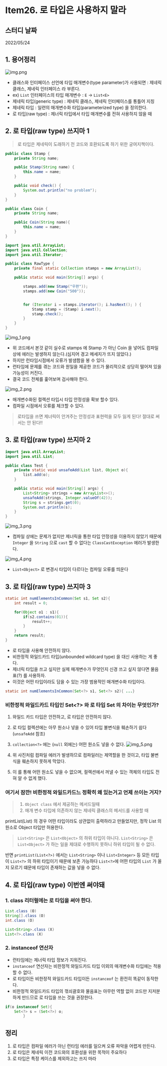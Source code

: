# Item26. 로 타입은 사용하지 말라

## 스터디 날짜

2022/05/24

## 1. 용어정리
![img.png](img.png)

- 클래스와 인터페이스 선언에 타입 매개변수(type parameter)가 사용되면 : 제네릭 클래스, 제네릭 인터페이스 라 부른다.<br>
- ex) `List` 인터페이스의 타입 매개변수 : `E` -> `List<E>`<br>
- 제네릭 타입(generic type) : 제네릭 클래스, 제네릭 인터페이스를 통틀어 지칭<br>
- 제네릭 타입 : 일련의 매개변수화 타입(parameterized type) 을 정의한다.
- 로 타입(raw type) : 제너릭 타입에서 타입 매개변수를 전혀 사용하지 않을 때

## 2. 로 타입(raw type) 쓰지마 1
> 로 타입은 제네릭이 도래하기 전 코드와 호환되도록 하기 위한 궁여지책이다.

```java
public class Stamp {
    private String name;

    public Stamp(String name) {
        this.name = name;
    }

    public void check() {
        System.out.println("no problem");
    }
}
```
```java
public class Coin {
    private String name;

    public Coin(String name){
        this.name = name;
    }
}
```
```java
import java.util.ArrayList;
import java.util.Collection;
import java.util.Iterator;

public class RawType {
    private final static Collection stamps = new ArrayList();

    public static void main(String[] args) {

        stamps.add(new Stamp("우편"));
        stamps.add(new Coin("500"));


        for (Iterator i = stamps.iterator(); i.hasNext(); ) {
            Stamp stamp = (Stamp) i.next();
            stamp.check();
        }
    }
}
```
![img_1.png](img_1.png)

- 위 코드에서 본것 같이 실수로 stamps 에 Stamp 가 아닌 Coin 을 넣어도 컴파일 상에 에러는 발생하지 않는다.(심지어 경고 메세지가 뜨지 않았다.)
- 하지만 런타임시점에서 오류가 발샘함을 봉 수 있다.
- 런타임에 문제를 겪는 코드와 원일을 제공한 코드가 물리적으로 상당히 떨어져 있을 가능성이 커진다.
- 결국 코드 전체를 훑어보며 검사해야 한다.

![img_2.png](img_2.png)

- 매개변수화된 컬렉션 타입시 타입 안정성을 확보 할수 있다.
- 컴파일 시점에서 오류를 체크할 수 있다.

> 로타입을 쓰면 제너릭이 안겨주는 안정성과 표현력을 모두 잃게 된다! 절대로 써서는 안 된다!!

## 3. 로 타입(raw type) 쓰지마 2
```java
import java.util.ArrayList;
import java.util.List;

public class Test {
    private static void unsafeAdd(List list, Object o){
        list.add(o);
    }

    public static void main(String[] args) {
        List<String> strings = new ArrayList<>();
        unsafeAdd(strings, Integer.valueOf(42));
        String s = strings.get(0);
        System.out.println(s);
    }
}

```
![img_3.png](img_3.png)

- 컴파일 상에는 문제가 없지만 제너릭을 통한 타입 안정성을 이용하지 않았기 때문에 `Integer` 을 `String` 으로 `cast` 할 수 없다는 `ClassCastException` 에러가 발생한다.

![img_4.png](img_4.png)

- `List<Object>` 로 변경시 타입이 다르다는 컴파일 오류를 띄운다

## 3. 로 타입(raw type) 쓰지마 3
```java
static int numElementsInCommon(Set s1, Set s2){
    int result = 0;

    for(Object o1 : s1){
        if(s2.contains(01)){
            result++;
        }
    }
    return result;
}
```
- 로 타입을 사용해 안전하지 않다.
- 비한정적 와일드카드 타입(unbounded wildcard type) 을 대신 사용하는 게 좋다.
- 제너릭 타입을 쓰고 싶지만 실제 매개변수가 무엇인지 신경 쓰고 싶지 않다면 물음표(?) 를 사용하자.
- 이것은 어떤 타입이라도 담을 수 있는 가장 범용적인 매개변수화 타입이다.
```java
static int numElementsInCommon(Set<?> s1, Set<?> s2){ ...}
```

### 비한정적 와일드카드 타입인 Set<?> 와 로 타입 Set 의 차이는 무엇인가?
1. 와일드 카드 타입은 안전하고, 로 타입은 안전하지 않다.
2. 로 타입 컬렉션에는 아무 원소나 넣을 수 있어 타입 불변식을 훼손하기 쉽다(`unsafeAdd` 참조)
3. `collection<?>` 에는 (`null` 외에는) 어떤 원소도 넣을 수 없다.
![img_5.png](img_5.png)

4. 위 사진처럼 컴파일 에러가 발생하므로 컴파일러는 제역할을 한 것이고, 타입 불변식을 훼손하지 못하게 막았다.
5. 이 를 통해 어떤 원소도 넣을 수 없으며, 컬렉션에서 꺼낼 수 있는 객체의 타입도 전혀 알 수 없게 했다.

### 여기서 잠깐! 비한정적 와일드카드느 정확히 왜 있는거고 언제 쓰이는 거지?
> 1. `Object class` 에서 제공하는 메서드일때
> 2. 매개 변수 타입에 의존하지 않는 제네릭 클래스의 메서드를 사용할 때

printList(List<Object>) 의 경우 어떤 타입이라도 상관없이 출력하라고 만들었지만, 정작 List 의 원소로 Object 타입만 허용한다.
> `List<String>` 은 `List<Object>` 의 하위 타입이 아니다.
> `List<String>` 은 `List<Object>` 가 하는 일을 제대로 수행하지 못하니 하위 타입이 될 수 없다.

반면 `printList(List<?>)` 에서는 `List<String>` 이나 `List<Integer>` 등 모든 타입이 `List<?>` 의 하위 타입이기 때문에 보존 가능하다
`List<?>`에 어떤 타입의 `List` 가 올지 모르기 떄문에 타입이 존재하는 값을 넣을 수 없다.

## 4. 로 타입(raw type) 이번엔 써야돼
### 1. class 리터럴에는 로 타입을 써야 한다.
```java
List.class (O)
String[].class (O)
int.class (O)

List<String>.class (X)
List<?>.class (X)
```

### 2. instanceof 연산자
- 런타임에는 제너릭 타입 정보가 지워진다.
- `instanceof` 연산자는 비한정적 와일드카드 타입 이외의 매개변수화 타입에는 적용할 수 없다.
- 로 타입이든 비한정적 와일드카드 타입이든 `instanceof` 는 환전히 똑같이 동작한다.
- 비한정적 와일드카드 타입의 꺾쇠괄호와 물음표는 아무런 역할 없이 코드만 지저분하게 만드므로 로 타입을 쓰는 것을 권장한다.
```java
if(o instanceof Set){
    Set<?> s = (Set<?>) o;
        }
```
## 정리
1. 로 타입은 컴파일 에러가 아닌 런타임 에러를 일으켜 오류 파악을 어렵게 만든다.
2. 로 타입은 제네릭 이전 코드와의 호환성을 위한 목적이 주요하다
3. 로 타입은 특정 케이스를 제외하고는 쓰지 마라
